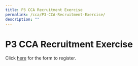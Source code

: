 ```yaml
---
title: P3 CCA Recruitment Exercise
permalink: /cca/P3-CCA-Recruitment-Exercise/
description: ""
---
```

# P3 CCA Recruitment Exercise
Click <a href="https://form.gov.sg/61cf09a1454c220012c69049" target="_blank">here</a> for the form to register.